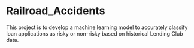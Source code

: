 # Railroad_Accidents
This project is to develop a machine learning model to accurately classify loan applications as risky or non-risky based on historical Lending Club data.
